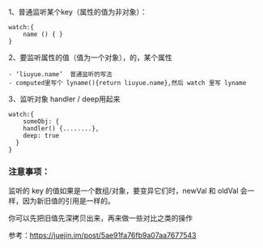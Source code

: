 1、普通监听某个key（属性的值为非对象）：

```JS
watch:{
	name () { }
}
```

2、要监听属性的值（值为一个对象），的，某个属性

```JS
- ‘liuyue.name’  普通监听的写法
- computed里写个 lyname(){return liuyue.name},然后 watch 里写 lyname
```

3、监听对象 handler / deep用起来

```JS
watch:{
	someObj: {
    handler() {........},
    deep: true
  }
}
```

### 注意事项：

监听的 key 的值如果是一个数组/对象，要变异它们时，newVal 和 oldVal 会一样，因为新旧值的引用是一样的。

你可以先把旧值先深拷贝出来，再来做一些对比之类的操作



参考：https://juejin.im/post/5ae91fa76fb9a07aa7677543

